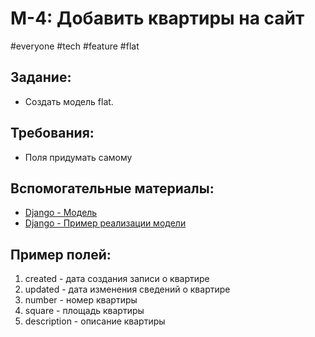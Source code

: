 # M-4: Добавить квартиры на сайт
#everyone #tech #feature #flat    
## Задание:
- Создать модель flat. 
## Требования:
- Поля придумать самому
## Вспомогательные материалы:
- [Django - Модель](../library/Django/Django%20-%20Модель.md)
- [Django - Пример реализации модели](../library/Django/Django%20-%20Пример%20реализации%20модели.md)
## Пример полей:
 
1) created - дата создания записи о квартире  
2) updated - дата изменения сведений о квартире  
3) number - номер квартиры  
4) square - площадь квартиры  
5) description - описание квартиры